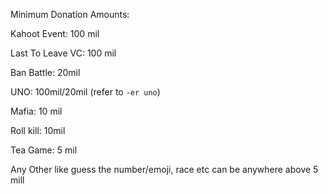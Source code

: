 Minimum Donation Amounts:

Kahoot Event: 100 mil

Last To Leave VC: 100 mil

Ban Battle: 20mil

UNO: 100mil/20mil (refer to `-er uno`)

Mafia: 10 mil

Roll kill: 10mil

Tea Game: 5 mil

Any Other like guess the number/emoji, race etc can be anywhere above 5 mill
